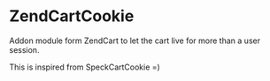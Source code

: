 ZendCartCookie
=================

Addon module form ZendCart to let the cart live for more than a user session.

This is inspired from SpeckCartCookie =)